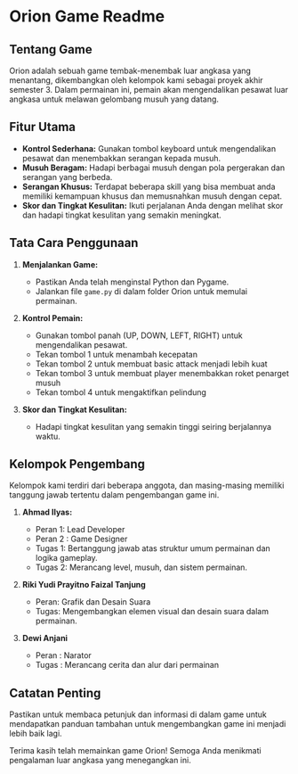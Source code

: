 # Orion Game Readme

## Tentang Game
Orion adalah sebuah game tembak-menembak luar angkasa yang menantang, dikembangkan oleh kelompok kami sebagai proyek akhir semester 3. Dalam permainan ini, pemain akan mengendalikan pesawat luar angkasa untuk melawan gelombang musuh yang datang.

## Fitur Utama
- **Kontrol Sederhana:** Gunakan tombol keyboard untuk mengendalikan pesawat dan menembakkan serangan kepada musuh.
- **Musuh Beragam:** Hadapi berbagai musuh dengan pola pergerakan dan serangan yang berbeda.
- **Serangan Khusus:** Terdapat beberapa skill yang bisa membuat anda memiliki kemampuan khusus dan memusnahkan musuh dengan cepat.
- **Skor dan Tingkat Kesulitan:** Ikuti perjalanan Anda dengan melihat skor dan hadapi tingkat kesulitan yang semakin meningkat.

## Tata Cara Penggunaan

1. **Menjalankan Game:**
   - Pastikan Anda telah menginstal Python dan Pygame.
   - Jalankan file `game.py` di dalam folder Orion untuk memulai permainan.

2. **Kontrol Pemain:**
   - Gunakan tombol panah (UP, DOWN, LEFT, RIGHT) untuk mengendalikan pesawat.
   - Tekan tombol 1 untuk menambah kecepatan
   - Tekan tombol 2 untuk membuat basic attack menjadi lebih kuat
   - Tekan tombol 3 untuk membuat player menembakkan roket penarget musuh
   - Tekan tombol 4 untuk mengaktifkan pelindung

3. **Skor dan Tingkat Kesulitan:**
   - Hadapi tingkat kesulitan yang semakin tinggi seiring berjalannya waktu.

## Kelompok Pengembang

Kelompok kami terdiri dari beberapa anggota, dan masing-masing memiliki tanggung jawab tertentu dalam pengembangan game ini.

1. **Ahmad Ilyas:**
   - Peran 1: Lead Developer
   - Peran 2 : Game Designer
   - Tugas 1: Bertanggung jawab atas struktur umum permainan dan logika gameplay.
   - Tugas 2: Merancang level, musuh, dan sistem permainan.

3. **Riki Yudi Prayitno Faizal Tanjung**
   - Peran: Grafik dan Desain Suara
   - Tugas: Mengembangkan elemen visual dan desain suara dalam permainan.

4. **Dewi Anjani**
   - Peran : Narator
   - Tugas : Merancang cerita dan alur dari permainan

## Catatan Penting
Pastikan untuk membaca petunjuk dan informasi di dalam game untuk mendapatkan panduan tambahan untuk mengembangkan game ini menjadi lebih baik lagi.

Terima kasih telah memainkan game Orion! Semoga Anda menikmati pengalaman luar angkasa yang menegangkan ini.
